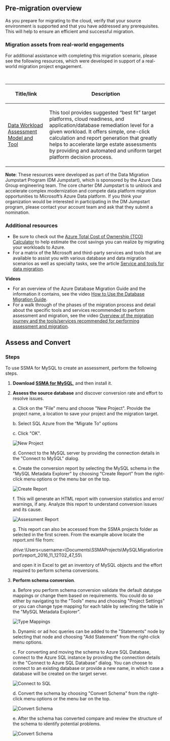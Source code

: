## Pre-migration overview

As you prepare for migrating to the cloud, verify that your source environment is supported and that you have addressed any prerequisites. This will help to ensure an efficient amd successful migration.

### Migration assets from real-world engagements

For additional assistance with completing this migration scenario, please see the following resources, which were developed in support of a real-world migration project engagement.

<br>
<table width="100%">
<thead>
<tr>
<th width="18%">
<p><strong>Title/link</strong></p>
</th>
<th width="59%">
<p><strong>Description</strong></p>
</th>
</tr>
</thead>
<tbody>
<tr>
<td width="18%">
<p><a href="https://github.com/Microsoft/DataMigrationTeam/tree/master/Data%20Workload%20Assessment%20Model%20and%20Tool">Data Workload Assessment Model and Tool</a></p>
</td>
<td width="59%">
<p>This tool provides suggested &ldquo;best fit&rdquo; target platforms, cloud readiness, and application/database remediation level for a given workload. It offers simple, one-click calculation and report generation that greatly helps to accelerate large estate assessments by providing and automated and uniform target platform decision process.</p>
</td>
</tr>
</tbody>
</table>

**Note**: These resources were developed as part of the Data Migration Jumpstart Program (DM Jumpstart), which is sponsored by the Azure Data Group engineering team. The core charter DM Jumpstart is to unblock and accelerate complex modernization and compete data platform migration opportunities to Microsoft’s Azure Data platform. If you think your organization would be interested in participating in the DM Jumpstart program, please contact your account team and ask that they submit a nomination.

### Additional resources

- Be sure to check out the [Azure Total Cost of Ownership (TCO) Calculator](https://aka.ms/azure-tco) to help estimate the cost savings you can realize by migrating your workloads to Azure.
- For a matrix of the Microsoft and third-party services and tools that are available to assist you with various database and data migration scenarios as well as specialty tasks, see the article [Service and tools for data migration](https://docs.microsoft.com/azure/dms/dms-tools-matrix).

**Videos**

- For an overview of the Azure Database Migration Guide and the information it contains, see the video [How to Use the Database Migration Guide](https://azure.microsoft.com/resources/videos/how-to-use-the-azure-database-migration-guide/). 
- For a walk through of the phases of the migration process and detail about the specific tools and services recommended to perform assessment and migration, see the video [Overview of the migration journey and the tools/services recommended for performing assessment and migration](https://azure.microsoft.com/resources/videos/overview-of-migration-and-recommended-tools-services/).

##  Assess and Convert 

### Steps

To use SSMA for MySQL to create an assessment, perform the following steps.

1. **Download [SSMA for MySQL](https://www.microsoft.com/en-us/download/confirmation.aspx?id=54257)**, and then install it.

2. **Assess the source database** and discover conversion rate and effort to resolve issues.

   a.	Click on the "File" menu and choose "New Project". Provide the project name, a location to save your project and the migration target.

   b.   Select SQL Azure from the “Migrate To” options
    
   c. Click "OK".

   ![New Project](https://mpbdevcontent.azureedge.net/Images/scenario-assets/mysql-to-azuresqldb/ssmamysqlnewproject.png)

   d. Connect to the MySQL server by providing the connection details in the "Connect to MySQL" dialog.

   e. Create the conversion report by selecting the MySQL schema in the "MySQL Metadata Explorer" by choosing "Create Report" from the right-click menu options or the menu bar on the top.
   
   ![Create Report](https://mpbdevcontent.azureedge.net/Images/scenario-assets/_shared/createreport.png)
   
   f.	This will generate an HTML report with conversion statistics and error/ warnings, if any. Analyze this report to understand conversion issues and its cause.
   
   ![Assessment Report](https://mpbdevcontent.azureedge.net/Images/scenario-assets/_shared/assessmentreport.png)
   
   g.	This report can also be accessed from the SSMA projects folder as selected in the first screen. From the example above locate the report.xml file 
   from:
   
   *drive:*\Users\<username>\Documents\SSMAProjects\MySQLMigration\report\report_2016_11_12T02_47_55\
   
   and open it in Excel to get an inventory of MySQL objects and the effort required to perform schema conversions.
   
3. **Perform schema conversion**.

   a. Before you perform schema conversion validate the default datatype mappings or change them based on requirements. You could do so either by navigating to the "Tools" menu and choosing "Project Settings" or you can change type mapping for each table by selecting the table in the "MySQL Metadata Explorer".
   
   ![Type Mappings](https://mpbdevcontent.azureedge.net/Images/scenario-assets/_shared/typemappings.png)
   
   b.	Dynamic or ad hoc queries can be added to the "Statements" node by selecting that node and choosing "Add Statement" from the right-click menu options.
   
   c.	For converting and moving the schema to Azure SQL Database, connect to the Azure SQL instance by providing the connection details in the "Connect to Azure SQL Database" dialog. You can choose to connect to an existing database or provide a new name, in which case a database will be created on the target server.
   
   ![Connect to SQL](https://mpbdevcontent.azureedge.net/Images/scenario-assets/_shared/connecttosql.png)
   
   d.	Convert the schema by choosing "Convert Schema" from the right-click menu options or the menu bar on the top.
   
   ![Convert Schema](https://mpbdevcontent.azureedge.net/Images/scenario-assets/_shared/convertschema.png)
   
   e.	After the schema has converted compare and review the structure of the schema to identify potential problems.
   
   ![Convert Schema](https://mpbdevcontent.azureedge.net/Images/scenario-assets/_shared/convertschemacomplete.png)
